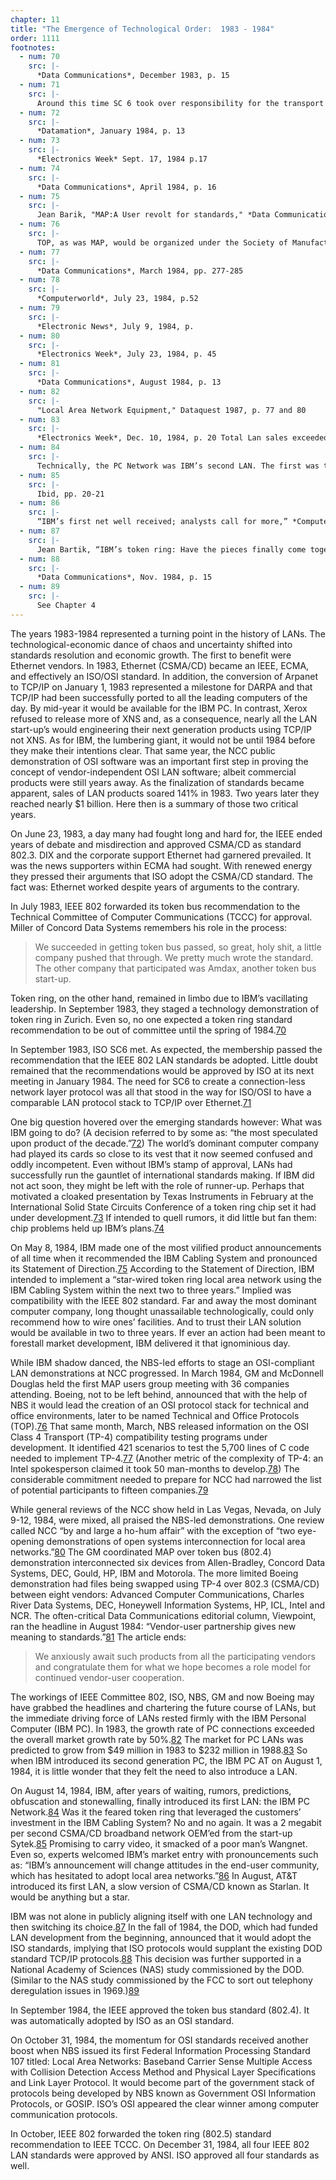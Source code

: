 ```yaml
---
chapter: 11
title: "The Emergence of Technological Order:  1983 - 1984"
order: 1111
footnotes:
  - num: 70
    src: |-
      *Data Communications*, December 1983, p. 15 
  - num: 71
    src: |-
      Around this time SC 6 took over responsibility for the transport layer as well and SC 16 was disbanded and a new SC 21 became responsible for the top three layers of the Reference Model.
  - num: 72
    src: |-
      *Datamation*, January 1984, p. 13
  - num: 73
    src: |-
      *Electronics Week* Sept. 17, 1984 p.17
  - num: 74
    src: |-
      *Data Communications*, April 1984, p. 16
  - num: 75
    src: |-
      Jean Barik, "MAP:A User revolt for standards," *Data Communications*, Dec. 1985, pp.147-156
  - num: 76
    src: |-
      TOP, as was MAP, would be organized under the Society of Manufacturing Engineers (SME), for reasons similar to why other multi-company standard-making efforts were organized under the IEEE or NBS. The interested reader is referred to: Steven A. Farowich, “Communicating in the technical office,” *IEEE Spectrum*, April 1986, pp. 63-67
  - num: 77
    src: |-
      *Data Communications*, March 1984, pp. 277-285
  - num: 78
    src: |-
      *Computerworld*, July 23, 1984, p.52
  - num: 79
    src: |-
      *Electronic News*, July 9, 1984, p. 
  - num: 80
    src: |-
      *Electronics Week*, July 23, 1984, p. 45
  - num: 81
    src: |-
      *Data Communications*, August 1984, p. 13
  - num: 82
    src: |-
      "Local Area Network Equipment," Dataquest 1987, p. 77 and 80
  - num: 83
    src: |-
      *Electronics Week*, Dec. 10, 1984, p. 20 Total Lan sales exceeded $1 billion.
  - num: 84
    src: |-
      Technically, the PC Network was IBM’s second LAN. The first was the PC Cluster introduced in 1983 which had bombed. (*DC*, October 1984, p.77)
  - num: 85
    src: |-
      Ibid, pp. 20-21
  - num: 86
    src: |-
      “IBM’s first net well received; analysts call for more,” *Computerworld*, August 20, 1984, p. 5. The quote is from Evertt Meserve of Arthur D. Little.
  - num: 87
    src: |-
      Jean Bartik, “IBM’s token ring: Have the pieces finally come together?” *DC*, August 1984, pp. 125-139
  - num: 88
    src: |-
      *Data Communications*, Nov. 1984, p. 15
  - num: 89
    src: |-
      See Chapter 4
---
```


The years 1983-1984 represented a turning point in the history of LANs. The technological-economic dance of chaos and uncertainty shifted into standards resolution and economic growth. The first to benefit were Ethernet vendors. In 1983, Ethernet (CSMA/CD) became an IEEE, ECMA, and effectively an ISO/OSI standard. In addition, the conversion of Arpanet to TCP/IP on January 1, 1983 represented a milestone for DARPA and that TCP/IP had been successfully ported to all the leading computers of the day. By mid-year it would be available for the IBM PC. In contrast, Xerox refused to release more of XNS and, as a consequence, nearly all the LAN start-up’s would engineering their next generation products using TCP/IP not XNS. As for IBM, the lumbering giant, it would not be until 1984 before they make their intentions clear. That same year, the NCC public demonstration of OSI software was an important first step in proving the concept of vendor-independent OSI LAN software; albeit commercial products were still years away. As the finalization of standards became apparent, sales of LAN products soared 141% in 1983. Two years later they reached nearly $1 billion. Here then is a summary of those two critical years.

On June 23, 1983, a day many had fought long and hard for, the IEEE ended years of debate and misdirection and approved CSMA/CD as standard 802.3. DIX and the corporate support Ethernet had garnered prevailed. It was the news supporters within ECMA had sought. With renewed energy they pressed their arguments that ISO adopt the CSMA/CD standard. The fact was: Ethernet worked despite years of arguments to the contrary.

In July 1983, IEEE 802 forwarded its token bus recommendation to the Technical Committee of Computer Communications (TCCC) for approval. Miller of Concord Data Systems remembers his role in the process:

>We succeeded in getting token bus passed, so great, holy shit, a little company pushed that through. We pretty much wrote the standard. The other company that participated was Amdax, another token bus start-up.

Token ring, on the other hand, remained in limbo due to IBM’s vacillating leadership. In September 1983, they staged a technology demonstration of token ring in Zurich. Even so, no one expected a token ring standard recommendation to be out of committee until the spring of 1984.<a name="fnloc70" href="#fn70">70</a>

In September 1983, ISO SC6 met. As expected, the membership passed the recommendation that the IEEE 802 LAN standards be adopted. Little doubt remained that the recommendations would be approved by ISO at its next meeting in January 1984. The need for SC6 to create a connection-less network layer protocol was all that stood in the way for ISO/OSI to have a comparable LAN protocol stack to TCP/IP over Ethernet.<a name="fnloc71" href="#fn71">71</a>

One big question hovered over the emerging standards however: What was IBM going to do? (A decision referred to by some as: “the most speculated upon product of the decade.”<a name="fnloc72" href="#fn72">72</a>) The world’s dominant computer company had played its cards so close to its vest that it now seemed confused and oddly incompetent. Even without IBM’s stamp of approval, LANs had successfully run the gauntlet of international standards making. If IBM did not act soon, they might be left with the role of runner-up. Perhaps that motivated a cloaked presentation by Texas Instruments in February at the International Solid State Circuits Conference of a token ring chip set it had under development.<a name="fnloc73" href="#fn73">73</a>   If intended to quell rumors, it did little but fan them: chip problems held up IBM’s plans.<a name="fnloc74" href="#fn74">74</a>

On May 8, 1984, IBM made one of the most vilified product announcements of all time when it recommended the IBM Cabling System and pronounced its Statement of Direction.<a name="fnloc75" href="#fn75">75</a>   According to the Statement of Direction, IBM intended to implement a “star-wired token ring local area network using the IBM Cabling System within the next two to three years.” Implied was compatibility with the IEEE 802 standard. Far and away the most dominant computer company, long thought unassailable technologically, could only recommend how to wire ones’ facilities. And to trust their LAN solution would be available in two to three years. If ever an action had been meant to forestall market development, IBM delivered it that ignominious day.

While IBM shadow danced, the NBS-led efforts to stage an OSI-compliant LAN demonstrations at NCC progressed. In March 1984, GM and McDonnell Douglas held the first MAP users group meeting with 36 companies attending. Boeing, not to be left behind, announced that with the help of NBS it would lead the creation of an OSI protocol stack for technical and office environments, later to be named Technical and Office Protocols (TOP).<a name="fnloc76" href="#fn76">76</a>   That same month, March, NBS released information on the OSI Class 4 Transport (TP-4) compatibility testing programs under development. It identified 421 scenarios to test the 5,700 lines of C code needed to implement TP-4.<a name="fnloc77" href="#fn77">77</a>   (Another metric of the complexity of TP-4: an Intel spokesperson claimed it took 50 man-months to develop.<a name="fnloc78" href="#fn78">78</a>)  The considerable commitment needed to prepare for NCC had narrowed the list of potential participants to fifteen companies.<a name="fnloc79" href="#fn79">79</a>

While general reviews of the NCC show held in Las Vegas, Nevada, on July 9-12, 1984, were mixed, all praised the NBS-led demonstrations. One review called NCC “by and large a ho-hum affair” with the exception of “two eye-opening demonstrations of open systems interconnection for local area networks.”<a name="fnloc80" href="#fn80">80</a>   The GM coordinated MAP over token bus (802.4) demonstration interconnected six devices from Allen-Bradley, Concord Data Systems, DEC, Gould, HP, IBM and Motorola. The more limited Boeing demonstration had files being swapped using TP-4 over 802.3 (CSMA/CD) between eight vendors: Advanced Computer Communications, Charles River Data Systems, DEC, Honeywell Information Systems, HP, ICL, Intel and NCR. The often-critical Data Communications editorial column, Viewpoint, ran the headline in August 1984: “Vendor-user partnership gives new meaning to standards.”<a name="fnloc81" href="#fn81">81</a>   The article ends:

>We anxiously await such products from all the participating vendors and congratulate them for what we hope becomes a role model for continued vendor-user cooperation.

The workings of IEEE Committee 802, ISO, NBS, GM and now Boeing may have grabbed the headlines and chartering the future course of LANs, but the immediate driving force of LANs rested firmly with the IBM Personal Computer (IBM PC). In 1983, the growth rate of PC connections exceeded the overall market growth rate by 50%.<a name="fnloc82" href="#fn82">82</a> The market for PC LANs was predicted to grow from $49 million in 1983 to $232 million in 1988.<a name="fnloc83" href="#fn83">83</a>   So when IBM introduced its second generation PC, the IBM PC AT on August 1, 1984, it is little wonder that they felt the need to also introduce a LAN.

On August 14, 1984, IBM, after years of waiting, rumors, predictions, obfuscation and stonewalling, finally introduced its first LAN: the IBM PC Network.<a name="fnloc84" href="#fn84">84</a>   Was it the feared token ring that leveraged the customers’ investment in the IBM Cabling System? No and no again. It was a 2 megabit per second CSMA/CD broadband network OEM’ed from the start-up Sytek.<a name="fnloc85" href="#fn85">85</a>   Promising to carry video, it smacked of a poor man’s Wangnet. Even so, experts welcomed IBM’s market entry with pronouncements such as: “IBM’s announcement will change attitudes in the end-user community, which has hesitated to adopt local area networks.”<a name="fnloc86" href="#fn86">86</a>   In August, AT&T introduced its first LAN, a slow version of CSMA/CD known as Starlan. It would be anything but a star.

IBM was not alone in publicly aligning itself with one LAN technology and then switching its choice.<a name="fnloc87" href="#fn87">87</a>   In the fall of 1984, the DOD, which had funded LAN development from the beginning, announced that it would adopt the ISO standards, implying that ISO protocols would supplant the existing DOD standard TCP/IP protocols.<a name="fnloc88" href="#fn88">88</a>  This decision was further supported in a National Academy of Sciences (NAS) study commissioned by the DOD. (Similar to the NAS study commissioned by the FCC to sort out telephony deregulation issues in 1969.)<a name="fnloc89" href="#fn89">89</a>

In September 1984, the IEEE approved the token bus standard (802.4). It was automatically adopted by ISO as an OSI standard.

On October 31, 1984, the momentum for OSI standards received another boost when NBS issued its first Federal Information Processing Standard 107 titled: Local Area Networks: Baseband Carrier Sense Multiple Access with Collision Detection Access Method and Physical Layer Specifications and Link Layer Protocol. It would become part of the government stack of protocols being developed by NBS known as Government OSI Information Protocols, or GOSIP. ISO’s OSI appeared the clear winner among computer communication protocols.

In October, IEEE 802 forwarded the token ring (802.5) standard recommendation to IEEE TCCC. On December 31, 1984, all four IEEE 802 LAN standards were approved by ANSI. ISO approved all four standards as well.
